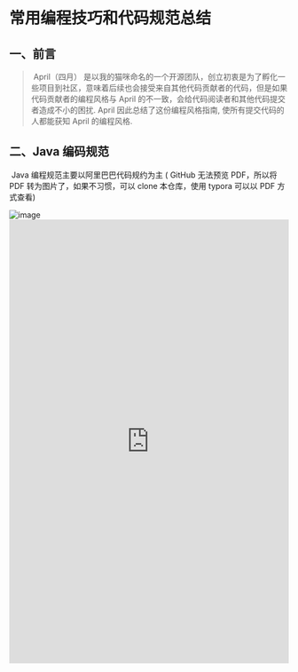# 常用编程技巧和代码规范总结

## 一、前言

> ​	April（四月） 是以我的猫咪命名的一个开源团队，创立初衷是为了孵化一些项目到社区，意味着后续也会接受来自其他代码贡献者的代码，但是如果代码贡献者的编程风格与 April 的不一致，会给代码阅读者和其他代码提交者造成不小的困扰. April 因此总结了这份编程风格指南, 使所有提交代码的人都能获知 April 的编程风格.



## 二、Java 编码规范

​	Java 编程规范主要以阿里巴巴代码规约为主 ( GitHub 无法预览 PDF，所以将 PDF 转为图片了，如果不习惯，可以 clone 本仓库，使用 typora 可以以 PDF 方式查看)

<div style="width:100%;height:850px;overflow-x:auto;overflow-y:auto">
    <img src="https://cdn.mobaijun.com/pdf/JavaDevelopmentManual%28HuangshanEdition%29.png" alt="image">
<div>

<embed id="pdfPlayer" src="https://cdn.mobaijun.com/pdf/JavaDevelopmentManual%28HuangshanEdition%29.pdf" type="application/pdf" width="100%" height="800" >


## 三、编程技巧





## 四、代码提交规范

​	主要以 GitMoji 规范为主，[gitmoji](https://gitmoji.carloscuesta.me/) 是一个标准化和解释在GitHub提交消息上使用 [emoji](https://gitmoji.carloscuesta.me/) 的倡议。 [gitmoji](https://gitmoji.carloscuesta.me/) 是一个开源项目，专门规定了在 `github` 提交代码时应当遵循的 `emoji `规范，在 `git commit`上使用 `emoji` 提供了一种简单的方法，仅通过查看所使用的表情符号来确定提交的目的或意图。



​	在执行 `git commit` 指令时使用 `emoji` 图标为本次提交添加一个特别的图标， 这个本次提交的记录很容易突出重点，或者说光看图标就知道本次提交的目的。这样就方便在日后查看历史提交日子记录中快速的查找到对于的提交版本。由于有很多不同的表情符号，表情库更新后，没有一个可以帮助更轻松地使用表情符号的中文表情库列表。



​	提交示例，图标地址[传送门](https://gitmoji.dev/)

![](https://github.com/april-projects/april-norm/blob/main/img/image-20220608102324028.png)
